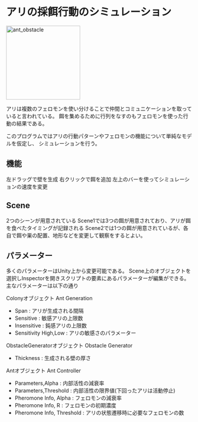 # アリの採餌行動のシミュレーション

<img width="200" alt="ant_obstacle" src="https://github.com/user-attachments/assets/05348d7e-6e98-4543-a834-4a33a04eed86">


アリは複数のフェロモンを使い分けることで仲間とコミュニケーションを取っていると言われている。
餌を集めるために行列をなすのもフェロモンを使った行動の結果である。

このプログラムではアリの行動パターンやフェロモンの機能について単純なモデルを仮定し、
シミュレーションを行う。

## 機能
左ドラッグで壁を生成
右クリックで餌を追加
左上のバーを使ってシミュレーションの速度を変更

## Scene
2つのシーンが用意されている
Scene1では3つの餌が用意されており、アリが餌を食べたタイミングが記録される
Scene2では1つの餌が用意されているが、各自で餌や巣の配置、地形などを変更して観察をするとよい。

## パラメーター
多くのパラメーターはUnity上から変更可能である。
Scene上のオブジェクトを選択しInspectorを開きスクリプトの要素にあるパラメーターが編集ができる。
主なパラメーターは以下の通り

Colonyオブジェクト Ant Generation
 - Span : アリが生成される間隔
 - Sensitive : 敏感アリの上限数
 - Insensitive : 鈍感アリの上限数
 - Sensitivity High,Low : アリの敏感さのパラメーター

ObstacleGeneratorオブジェクト Obstacle Generator
 - Thickness : 生成される壁の厚さ

Antオブジェクト Ant Controller
 - Parameters,Alpha : 内部活性の減衰率
 - Parameters,Threshold : 内部活性の限界値(下回ったアリは活動停止)
 - Pheromone Info, Alpha : フェロモンの減衰率
 - Pheromone Info, R : フェロモンの初期濃度
 - Pheromone Info, Threshold : アリの状態遷移時に必要なフェロモンの数
